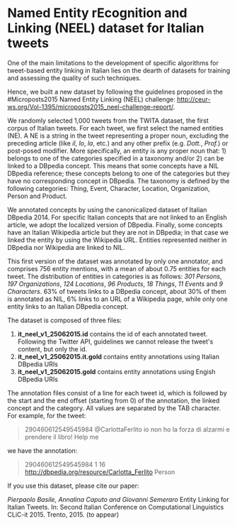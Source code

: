Named Entity rEcognition and Linking (NEEL) dataset for Italian tweets
======================================================================

One of the main limitations to the development of specific algorithms for tweet-based entity linking in Italian lies on the dearth of datasets for training and assessing the quality of such techniques.

Hence, we built a new dataset by following the guidelines proposed in the \#Microposts2015 Named Entity Linking (NEEL) challenge: http://ceur-ws.org/Vol-1395/microposts2015_neel-challenge-report/.

We randomly selected 1,000 tweets from the TWITA dataset, the first corpus of Italian tweets. For each tweet, we first select the named entities (NE).
A NE is a string in the tweet representing a proper noun, excluding the preceding article (like *il*, *lo*, *la*, etc.) and any other prefix (e.g. *Dott.*, *Prof.*) or post-posed modifier.
More specifically, an entity is any proper noun that: 1) belongs to one of the categories specified in a taxonomy and/or 2) can be linked to a DBpedia concept.
This means that some concepts have a NIL DBpedia reference; these concepts belong to one of the categories but they have no corresponding concept in DBpedia. The taxonomy is defined by the following categories: Thing, Event, Character, Location, Organization, Person and Product.

We annotated concepts by using the canonicalized dataset of Italian DBpedia 2014. For specific Italian concepts that are not linked to an English article, we adopt the localized version of DBpedia.
Finally, some concepts have an Italian Wikipedia article but they are not in DBpedia; in that case we linked the entity by using the Wikipedia URL.
Entities represented neither in DBpedia nor Wikipedia are linked to NIL.

This first version of the dataset was annotated by only one annotator, and comprises 756 entity mentions, with a mean of about 0.75 entities for each tweet. The distribution of entities in categories is as follows: *301 Persons*, *197 Organizations*, *124 Locations*, *96 Products*, *18 Things*, *11 Events* and *9 Characters*.
63% of tweets links to a DBpedia concept, about 30% of them is annotated as NIL, 6% links to an URL of a Wikipedia page, while only one entity links to an Italian DBpedia concept.



The dataset is composed of three files:
1.  **it_neel_v1_25062015.id** contains the id of each annotated tweet. Following the Twitter API, guidelines we cannot release the tweet's content, but only the id.
2.  **it_neel_v1_25062015.it.gold** contains entity annotations using Italian DBpedia URIs
3.  **it_neel_v1_25062015.gold** contains entity annotations using Engish DBpedia URIs


The annotation files consist of a line for each tweet id, which is followed by the start and the end offset (starting from 0) of the annotation, the linked concept and the category.
All values are separated by the TAB character. For example, for the tweet:
>290460612549545984 @CarlottaFerlito io non ho la forza di alzarmi e prendere il libro! Help me

we have the annotation:

>290460612549545984 1 16  http://dbpedia.org/resource/Carlotta_Ferlito	Person

If you use this dataset, please cite our paper:

*Pierpaolo Basile, Annalina Caputo and Giovanni Semeraro* Entity Linking for Italian Tweets. In: Second Italian Conference on Computational Linguistics CLiC-it 2015. Trento, 2015. (to appear)
